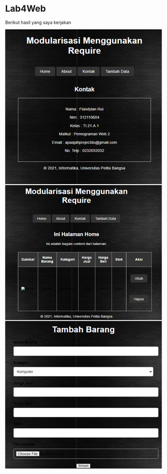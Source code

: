 # Lab4Web

Berikut hasil yang saya kerjakan

![Gambar 1](1.png)
![Gambar 2](2.png)
![Gambar 3](3.png)
